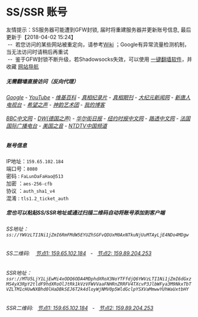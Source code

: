 # SS/SSR 账号 

友情提示：SS服务器可能遭到GFW封锁, 届时将重建服务器并更新账号信息, 最后更新于【2018-04-02 15:24】
<br/>&nbsp;--&nbsp; 若您访问的某些网站被重定向，请参考[Wiki](https://github.com/gfw-breaker/ssr-accounts/wiki) ；Google有异常流量检测机制，当无法访问时请稍后再重试
<br/>&nbsp;--&nbsp; 鉴于GFW封锁不断升级，若Shadowsocks失效，可以使用 [一键翻墙软件](http://144.202.110.140:10000/fgate/)，并收藏 [网站导航](https://github.com/gfw-breaker/open-proxy/blob/master/README.md) 

#####  无需翻墙直接访问（反向代理）
######  [Google](http://144.202.111.30:8888/search?q=425事件) - [YouTube](http://144.202.111.30:8700/results?search_query=425事件) - [维基百科](http://144.202.111.30:8100/wiki/喬高-麥塔斯調查報告) - [真相纪录片](http://144.202.111.30/videos) - [真相期刊](http://144.202.111.30:8300/display.aspx?category_id=3&zhuanti_id=2) - [大纪元新闻网](http://144.202.111.30) - [新唐人电视台](http://144.202.111.30:8000) - [希望之声](http://144.202.111.30:8200) - [神韵艺术团](http://144.202.111.30:8000/xtr/gb/prog673.html) - [我的博客](http://144.202.111.30:10000/)<br/> <br/> [BBC中文网](http://144.202.111.30:9100/zhongwen) - [DW(德国之声)](http://144.202.111.30:9200/zh/在线报导/s-9058?&zhongwen=simp) - [华尔街日报](http://144.202.111.30:9300) - [纽约时报中文网](http://144.202.111.30:9400) - [路透中文网](http://144.202.111.30:9500/) - [法国国际广播电台](http://144.202.111.30:9600/) - [美国之音](http://144.202.111.30:9700/) - [NTDTV中国频道](http://144.202.111.30/videos/tv.html)



##### 账号信息
IP地址：`159.65.102.184`  
端口号：`8080`  
密码  : `FaLunDaFaHao@513`  
加密  ：`aes-256-cfb`  
协议  ：`auth_sha1_v4`  
混淆  : `tls1.2_ticket_auth`  

##### 您也可以粘贴SS/SSR地址或通过扫描二维码自动将账号添加到客户端

######  SS地址： `ss://YWVzLTI1Ni1jZmI6RmFMdW5EYUZhSGFvQDUxM0AxNTkuNjUuMTAyLjE4NDo4MDgw`   
######  SS二维码: &nbsp;&nbsp; <a href="http://159.65.102.184/info/ss.html" target="_blank">节点1: 159.65.102.184</a> &nbsp;&nbsp;-&nbsp;&nbsp; <a href="http://159.89.204.253/info/ss.html" target="_blank">节点2: 159.89.204.253</a>

######  SSR地址： `ssr://MTU5LjY1LjEwMi4xODQ6ODA4MDphdXRoX3NoYTFfdjQ6YWVzLTI1Ni1jZmI6dGxzMS4yX3RpY2tldF9hdXRoOlJtRk1kVzVFWVVaaFNHRnZRRFV4TXcvP3JlbWFya3M9NkxTbTVZLTM1cHUwNXBhd0lHaDBkSEJ6T2k4dloyWjNMV0p5WldGclpYSXVaMmwwYUhWaUxtbHY`     
######  SSR二维码: &nbsp;&nbsp;<a href="http://159.65.102.184/info/ssr.html" target="_blank">节点1: 159.65.102.184</a> &nbsp;&nbsp;-&nbsp;&nbsp; <a href="http://159.89.204.253/info/ssr.html" target="_blank">节点2: 159.89.204.253</a>


